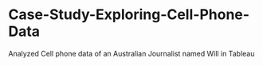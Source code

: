 # Case-Study-Exploring-Cell-Phone-Data
Analyzed Cell phone data of an Australian Journalist named Will in Tableau

